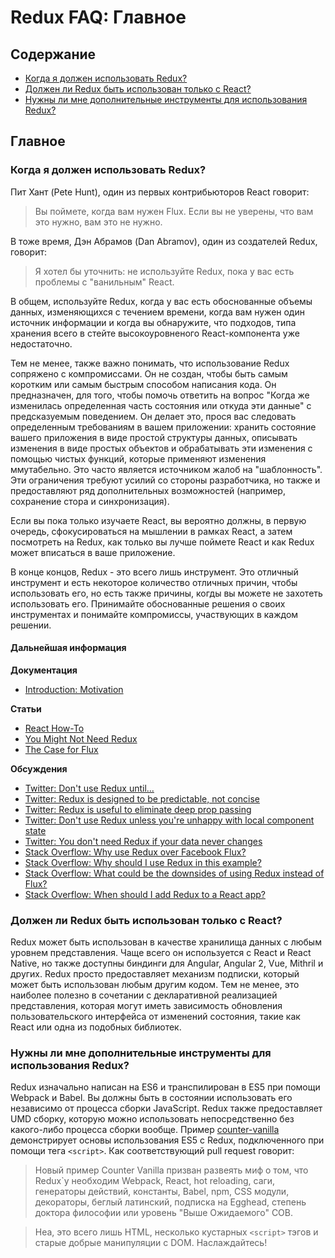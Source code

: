 # Redux FAQ: Главное

## Содержание

- [Когда я должен использовать Redux?](#general-when-to-use) 
- [Должен ли Redux быть использован только с React?](#general-only-react) 
- [Нужны ли мне дополнительные инструменты для использования Redux?](#general-build-tools) 


## Главное

<a id="general-when-to-use"></a>
### Когда я должен использовать Redux? 

Пит Хант (Pete Hunt), один из первых контрибьюторов React говорит:

> Вы поймете, когда вам нужен Flux. Если вы не уверены, что вам это нужно, вам это не нужно.

В тоже время, Дэн Абрамов (Dan Abramov), один из создателей Redux, говорит:

> Я хотел бы уточнить: не используйте Redux, пока у вас есть проблемы с "ванильным" React.

В общем, используйте Redux, когда у вас есть обоснованные объемы данных, изменяющихся с течением времени, когда вам нужен один источник информации и когда вы обнаружите, что подходов, типа хранения всего в стейте высокоуровненого React-компонента уже недостаточно.

Тем не менее, также важно понимать, что использование Redux сопряжено с компромиссами. Он не создан, чтобы быть самым коротким или самым быстрым способом написания кода.
Он предназначен, для того, чтобы помочь ответить на вопрос "Когда же изменилась определенная часть состояния или откуда эти данные" с предсказуемым поведением. Он делает это, прося вас следовать определенным требованиям в вашем приложении:
хранить состояние вашего приложения в виде простой структуры данных, описывать изменения в виде простых объектов и обрабатывать эти изменения с помощью чистых функций, которые применяют изменения ммутабельно. Это часто является источником жалоб на "шаблонность". Эти ограничения требуют усилий со стороны разработчика, но также и предоставляют ряд дополнительных возможностей (например, сохранение стора и синхронизация).

Если вы пока только изучаете React, вы вероятно должны, в первую очередь, сфокусироваться на мышлении в рамках React, а затем посмотреть на Redux, как только вы лучше поймете React и как Redux может вписаться в ваше приложение.

В конце концов, Redux - это всего лишь инструмент. Это отличный инструмент и есть некоторое количество отличных причин, чтобы использовать его, но есть также причины, когды вы можете не захотеть использовать его.
Принимайте обоснованные решения о своих инструментах и понимайте компромиссы, участвующих в каждом решении.

#### Дальнейшая информация

**Документация**
- [Introduction: Motivation](/docs/introduction/Motivation.md)

**Статьи**

- [React How-To](https://github.com/petehunt/react-howto)
- [You Might Not Need Redux](https://medium.com/@dan_abramov/you-might-not-need-redux-be46360cf367)
- [The Case for Flux](https://medium.com/swlh/the-case-for-flux-379b7d1982c6)

**Обсуждения**

- [Twitter: Don't use Redux until...](https://twitter.com/dan_abramov/status/699241546248536064)
- [Twitter: Redux is designed to be predictable, not concise](https://twitter.com/dan_abramov/status/733742952657342464)
- [Twitter: Redux is useful to eliminate deep prop passing](https://twitter.com/dan_abramov/status/732912085840089088)
- [Twitter: Don't use Redux unless you're unhappy with local component state](https://twitter.com/dan_abramov/status/725089243836588032)
- [Twitter: You don't need Redux if your data never changes](https://twitter.com/dan_abramov/status/737036433215610880)
- [Stack Overflow: Why use Redux over Facebook Flux?](http://stackoverflow.com/questions/32461229/why-use-redux-over-facebook-flux)
- [Stack Overflow: Why should I use Redux in this example?](http://stackoverflow.com/questions/35675339/why-should-i-use-redux-in-this-example)
- [Stack Overflow: What could be the downsides of using Redux instead of Flux?](http://stackoverflow.com/questions/32021763/what-could-be-the-downsides-of-using-redux-instead-of-flux)
- [Stack Overflow: When should I add Redux to a React app?](http://stackoverflow.com/questions/36631761/when-should-i-add-redux-to-a-react-app)


<a id="general-only-react"></a>
### Должен ли Redux быть использован только с React?

Redux может быть использован в качестве хранилища данных с любым уровнем представления. Чаще всего он используется с React и React Native, но также доступны биндинги для Angular, Angular 2, Vue, Mithril и других. Redux просто предоставляет механизм подписки, который может быть использован любым другим кодом. Тем не менее, это наиболее полезно в сочетании с декларативной реализацией представления, которая могут иметь зависимость обновления пользовательского интерфейса от изменений состояния, такие как React или одна из подобных библиотек.

<a id="general-build-tools"></a>
### Нужны ли мне дополнительные инструменты для использования Redux?

Redux изначально написан на ES6 и транспилирован в ES5 при помощи Webpack и Babel. Вы должны быть в состоянии использовать его независимо от процесса сборки JavaScript. Redux также предоставляет UMD сборку, которую можно использовать непосредственно без какого-либо процесса сборки вообще. Пример [counter-vanilla](https://github.com/reactjs/redux/tree/master/examples/counter-vanilla) демонстрирует основы использования ES5 с Redux,  подключенного при помощи тега `<script>`. Как соответствующий pull request говорит:

> Новый пример Counter Vanilla призван развеять миф о том, что Redux`у необходим Webpack, React, hot reloading, саги, генераторы действий, константы, Babel, npm, CSS модули, декораторы, беглый латинский, подписка на Egghead, степень доктора философии или уровень "Выше Ожидаемого" СОВ.

>Неа, это всего лишь HTML, несколько кустарных `<script>` тэгов и старые добрые манипуляции с DOM. Наслаждайтесь!
